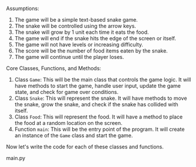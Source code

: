 Assumptions:

1. The game will be a simple text-based snake game.
2. The snake will be controlled using the arrow keys.
3. The snake will grow by 1 unit each time it eats the food.
4. The game will end if the snake hits the edge of the screen or itself.
5. The game will not have levels or increasing difficulty.
6. The score will be the number of food items eaten by the snake.
7. The game will continue until the player loses.

Core Classes, Functions, and Methods:

1. Class `Game`: This will be the main class that controls the game logic. It will have methods to start the game, handle user input, update the game state, and check for game over conditions.
2. Class `Snake`: This will represent the snake. It will have methods to move the snake, grow the snake, and check if the snake has collided with itself.
3. Class `Food`: This will represent the food. It will have a method to place the food at a random location on the screen.
4. Function `main`: This will be the entry point of the program. It will create an instance of the `Game` class and start the game.

Now let's write the code for each of these classes and functions.

main.py
